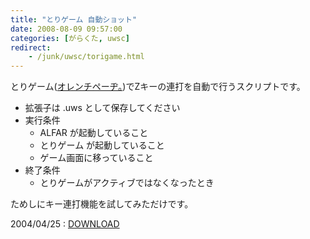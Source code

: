 ```yaml
---
title: "とりゲーム 自動ショット"
date: 2008-08-09 09:57:00
categories: [がらくた, uwsc]
redirect:
    - /junk/uwsc/torigame.html
---
```


とりゲーム([オレンチペーヂ。][1])でZキーの連打を自動で行うスクリプトです。 

 [1]: http://hp.vector.co.jp/authors/VA019067/

  * 拡張子は .uws として保存してください
  * 実行条件
      * ALFAR が起動していること
      * とりゲーム が起動していること
      * ゲーム画面に移っていること
  * 終了条件
      * とりゲームがアクティブではなくなったとき

ためしにキー連打機能を試してみただけです。 

2004/04/25
: <a href="/files/torigame.uws">DOWNLOAD</a>
